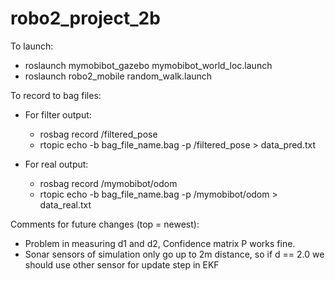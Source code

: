 # robo2_project_2b
To launch:

- roslaunch mymobibot_gazebo mymobibot_world_loc.launch
- roslaunch robo2_mobile random_walk.launch

To record to bag files:
- For filter output:
    - rosbag record /filtered_pose
    - rtopic echo -b bag_file_name.bag -p /filtered_pose > data_pred.txt

- For real output:
    - rosbag record /mymobibot/odom
    - rtopic echo -b bag_file_name.bag -p /mymobibot/odom > data_real.txt

Comments for future changes (top = newest):

- Problem in measuring d1 and d2, Confidence matrix P works fine.
- Sonar sensors of simulation only go up to 2m distance, so if d == 2.0 we should use other sensor for update step in EKF

